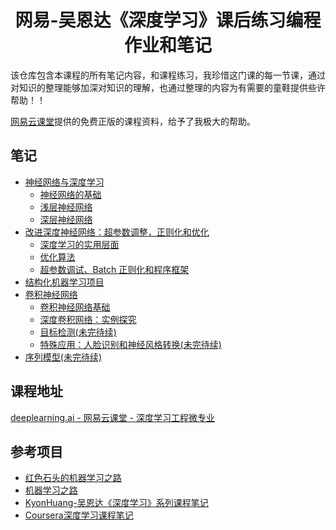 <h1 align="center">网易-吴恩达《深度学习》课后练习编程作业和笔记</h1>

该仓库包含本课程的所有笔记内容，和课程练习，我珍惜这门课的每一节课，通过对知识的整理能够加深对知识的理解，也通过整理的内容为有需要的童鞋提供些许帮助！！

[网易云课堂](http://study.163.com/)提供的免费正版的课程资料，给予了我极大的帮助。

## 笔记

- [神经网络与深度学习](https://github.com/AlbertHG/Coursera-Deep-Learning-deeplearning.ai/tree/master/01-Neural%20Networks%20and%20Deep%20Learning)
    - [神经网络的基础](https://github.com/AlbertHG/Coursera-Deep-Learning-deeplearning.ai/tree/master/01-Neural%20Networks%20and%20Deep%20Learning/week2)
    - [浅层神经网络](https://github.com/AlbertHG/Coursera-Deep-Learning-deeplearning.ai/tree/master/01-Neural%20Networks%20and%20Deep%20Learning/week3)
    - [深层神经网络](https://github.com/AlbertHG/Coursera-Deep-Learning-deeplearning.ai/tree/master/01-Neural%20Networks%20and%20Deep%20Learning/week4)
- [改进深度神经网络：超参数调整，正则化和优化](https://github.com/AlbertHG/Coursera-Deep-Learning-deeplearning.ai/tree/master/02-Improving%20Deep%20Neural%20Networks%20Hyperparameter%20tuning%2C%20Regularization%20and%20Optimization)
    - [深度学习的实用层面](https://github.com/AlbertHG/Coursera-Deep-Learning-deeplearning.ai/tree/master/02-Improving%20Deep%20Neural%20Networks%20Hyperparameter%20tuning%2C%20Regularization%20and%20Optimization/week1)
    - [优化算法](https://github.com/AlbertHG/Coursera-Deep-Learning-deeplearning.ai/tree/master/02-Improving%20Deep%20Neural%20Networks%20Hyperparameter%20tuning%2C%20Regularization%20and%20Optimization/week2)
    - [超参数调试、Batch 正则化和程序框架](https://github.com/AlbertHG/Coursera-Deep-Learning-deeplearning.ai/tree/master/02-Improving%20Deep%20Neural%20Networks%20Hyperparameter%20tuning%2C%20Regularization%20and%20Optimization/week3)
- [结构化机器学习项目](https://github.com/AlbertHG/Coursera-Deep-Learning-deeplearning.ai/tree/master/03-Structuring%20Machine%20Learning%20Projects)
- [卷积神经网络](https://github.com/AlbertHG/Coursera-Deep-Learning-deeplearning.ai/tree/master/04-Convolutional%20Neural%20Networks)
    - [卷积神经网络基础](https://github.com/AlbertHG/Coursera-Deep-Learning-deeplearning.ai/tree/master/04-Convolutional%20Neural%20Networks/week1)
    - [深度卷积网络：实例探究](https://github.com/AlbertHG/Coursera-Deep-Learning-deeplearning.ai/tree/master/04-Convolutional%20Neural%20Networks/week2)
    - [目标检测(未完待续)](https://github.com/AlbertHG/Coursera-Deep-Learning-deeplearning.ai/tree/master/04-Convolutional%20Neural%20Networks/week3)
    - [特殊应用：人脸识别和神经风格转换(未完待续)](https://github.com/AlbertHG/Coursera-Deep-Learning-deeplearning.ai/tree/master/04-Convolutional%20Neural%20Networks/week4)
- [序列模型(未完待续)](https://www.google.com)

## 课程地址

[deeplearning.ai - 网易云课堂 - 深度学习工程微专业](https://study.163.com/provider/2001053000/index.htm)



## 参考项目
* [红色石头的机器学习之路](https://zhuanlan.zhihu.com/Redstone)
* [机器学习之路](https://zhuanlan.zhihu.com/koalatree)
* [KyonHuang-吴恩达《深度学习》系列课程笔记](http://kyonhuang.top/Andrew-Ng-Deep-Learning-notes/#/)
* [Coursera深度学习课程笔记](https://zhuanlan.zhihu.com/p/31826031)
